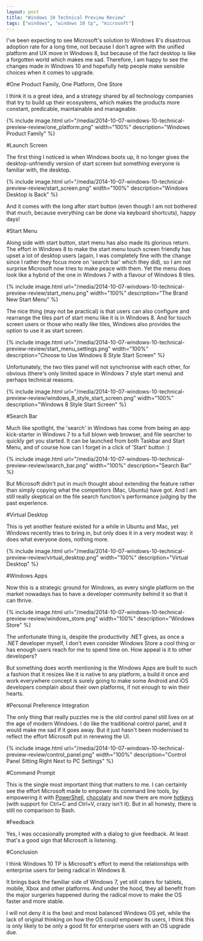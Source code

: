 ```yaml
---
layout: post
title: "Windows 10 Technical Preview Review"
tags: ["windows", "windows 10 tp", "microsoft"]
---
```


<div class="message">
I've been expecting to see Microsoft's solution to Windows 8's disastrous adoption rate for a long time, not because I don't agree with the unified platform and UX move in Windows 8, but because of the fact desktop is like a forgotten world which makes me sad. Therefore, I am happy to see the changes made in Windows 10 and hopefully help people make sensible choices when it comes to upgrade.
</div>

#One Product Family, One Platform, One Store

I think it is a great idea, and a strategy shared by all technology companies that try to build up their ecosystems, which makes the products more constant, predicable, maintainable and manageable.

{% include image.html url="/media/2014-10-07-windows-10-technical-preview-review/one_platform.png" width="100%" description="Windows Product Family" %}

#Launch Screen

The first thing I noticed is when Windows boots up, it no longer gives the desktop-unfriendly version of start screen but something everyone is familiar with, the desktop.

{% include image.html url="/media/2014-10-07-windows-10-technical-preview-review/start_screen.png" width="100%" description="Windows Desktop is Back" %}

And it comes with the long after start button (even though I am not bothered that much, because everything can be done via keyboard shortcuts), happy days!

#Start Menu

Along side with start button, start menu has also made its glorious return. The effort in Windows 8 to make the start menu touch screen friendly has upset a lot of desktop users (again, I was completely fine with the change since I rather they focus more on 'search bar' which they did), so I am not surprise Microsoft now tries to make peace with them. Yet the menu does look like a hybrid of the one in Windows 7 with a flavour of Windows 8 tiles.

{% include image.html url="/media/2014-10-07-windows-10-technical-preview-review/start_menu.png" width="100%" description="The Brand New Start Menu" %}

The nice thing (may not be practical) is that users can also configure and rearrange the tiles part of start menu like it is in Windows 8. And for touch screen users or those who really like tiles, Windows also provides the option to use it as start screen.

{% include image.html url="/media/2014-10-07-windows-10-technical-preview-review/start_menu_settings.png" width="100%" description="Choose to Use Windows 8 Style Start Screen" %}

Unfortunately, the two tiles panel will not synchronise with each other, for obvious (there's only limited space in Windows 7 style start menu) and perhaps technical reasons.

{% include image.html url="/media/2014-10-07-windows-10-technical-preview-review/windows_8_style_start_screen.png" width="100%" description="Windows 8 Style Start Screen" %}

#Search Bar

Much like spotlight, the 'search' in Windows has come from being an app kick-starter in Windows 7 to a full blown web browser, and file searcher to quickly get you started. It can be launched from both Taskbar and Start Menu, and of course how can I forget in a click of 'Start' button :)

{% include image.html url="/media/2014-10-07-windows-10-technical-preview-review/search_bar.png" width="100%" description="Search Bar" %}

But Microsoft didn't put in much thought about extending the feature rather than simply copying what the competitors (Mac, Ubuntu) have got. And I am still really skeptical on the file search function's performance judging by the past experience.

#Virtual Desktop

This is yet another feature existed for a while in Ubuntu and Mac, yet Windows recently tries to bring in, but only does it in a very modest way: it does what everyone does, nothing more.

{% include image.html url="/media/2014-10-07-windows-10-technical-preview-review/virtual_desktop.png" width="100%" description="Virtual Desktop" %}

#Windows Apps

Now this is a strategic ground for Windows, as every single platform on the market nowadays has to have a developer community behind it so that it can thrive.

{% include image.html url="/media/2014-10-07-windows-10-technical-preview-review/windows_store.png" width="100%" description="Windows Store" %}

The unfortunate thing is, despite the productivity .NET gives, as once a .NET developer myself, I don't even consider Windows Store a cool thing or has enough users reach for me to spend time on. How appeal is it to other developers?

But something does worth mentioning is the Windows Apps are built to such a fashion that it resizes like it is native to any platform, a build it once and work everywhere concept is surely going to make some Android and iOS developers complain about their own platforms, if not enough to win their hearts.

#Personal Preference Integration

The only thing that really puzzles me is the old control panel still lives on at the age of modern Windows. I do like the traditional control panel, and it would make me sad if it goes away. But it just hasn't been modernised to reflect the effort Microsoft put in renewing the UI.

{% include image.html url="/media/2014-10-07-windows-10-technical-preview-review/control_panel.png" width="100%" description="Control Panel Sitting Right Next to PC Settings" %}

#Command Prompt

This is the single most important thing that matters to me. I can certainly see the effort Microsoft made to empower its command line tools, by empowering it with [PowerShell](http://technet.microsoft.com/en-gb/scriptcenter/powershell.aspx), [chocolaty](https://chocolatey.org/) and now there are more [hotkeys](http://www.hanselman.com/blog/Windows10GetsAFreshCommandPromptAndLotsOfHotkeys.aspx) (with support for Ctrl+C and Ctrl+V, crazy isn't it). But in all honesty, there is still no comparison to Bash.

#Feedback

Yes, I was occasionally prompted with a dialog to give feedback. At least that's a good sign that Microsoft is listening.

#Conclusion

I think Windows 10 TP is Microsoft's effort to mend the relationships with enterprise users for being radical in Windows 8.

It brings back the familiar side of Windows 7, yet still caters for tablets, mobile, Xbox and other platforms. And under the hood, they all benefit from the major surgeries happened during the radical move to make the OS faster and more stable.

I will not deny it is the best and most balanced Windows OS yet, while the lack of original thinking on how the OS could empower its users, I think this is only likely to be only a good fit for enterprise users with an OS upgrade due.
